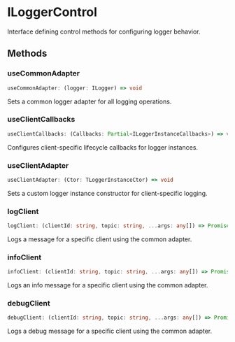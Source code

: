 # ILoggerControl

Interface defining control methods for configuring logger behavior.

## Methods

### useCommonAdapter

```ts
useCommonAdapter: (logger: ILogger) => void
```

Sets a common logger adapter for all logging operations.

### useClientCallbacks

```ts
useClientCallbacks: (Callbacks: Partial<ILoggerInstanceCallbacks>) => void
```

Configures client-specific lifecycle callbacks for logger instances.

### useClientAdapter

```ts
useClientAdapter: (Ctor: TLoggerInstanceCtor) => void
```

Sets a custom logger instance constructor for client-specific logging.

### logClient

```ts
logClient: (clientId: string, topic: string, ...args: any[]) => Promise<void>
```

Logs a message for a specific client using the common adapter.

### infoClient

```ts
infoClient: (clientId: string, topic: string, ...args: any[]) => Promise<void>
```

Logs an info message for a specific client using the common adapter.

### debugClient

```ts
debugClient: (clientId: string, topic: string, ...args: any[]) => Promise<void>
```

Logs a debug message for a specific client using the common adapter.
